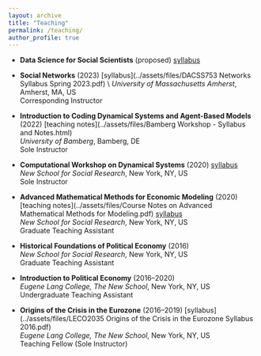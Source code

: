 ```yaml
---
layout: archive
title: "Teaching"
permalink: /teaching/
author_profile: true
---
```


- **Data Science for Social Scientists** (proposed) [syllabus](../assets/files/Data_Science_Syllabus.html)

- **Social Networks** (2023) [syllabus](../assets/files/DACSS753 Networks Syllabus Spring 2023.pdf) \\
  *University of Massachusetts Amherst*, Amherst, MA, US  
  Corresponding Instructor

- **Introduction to Coding Dynamical Systems and Agent-Based Models** (2022) [teaching notes](../assets/files/Bamberg Workshop - Syllabus and Notes.html)  
  *University of Bamberg*, Bamberg, DE  
  Sole Instructor

- **Computational Workshop on Dynamical Systems** (2020) [syllabus](../assets/files/CLW_Syllabus_Spring2020.pdf)  
  *New School for Social Research*, New York, NY, US  
  Sole Instructor

- **Advanced Mathematical Methods for Economic Modeling** (2020) [teaching notes](../assets/files/Course Notes on Advanced Mathematical Methods for Modeling.pdf) [syllabus](../assets/files/GECO610SyllabusS2020.pdf)  
  *New School for Social Research*, New York, NY, US  
  Graduate Teaching Assistant 

- **Historical Foundations of Political Economy** (2016)  
  *New School for Social Research*, New York, NY, US  
  Graduate Teaching Assistant

- **Introduction to Political Economy** (2016–2020)  
  *Eugene Lang College, The New School*, New York, NY, US  
  Undergraduate Teaching Assistant

- **Origins of the Crisis in the Eurozone** (2016–2019) [syllabus](../assets/files/LECO2035 Origins of the Crisis in the Eurozone Syllabus 2016.pdf)   
  *Eugene Lang College, The New School*, New York, NY, US  
  Teaching Fellow (Sole Instructor)
